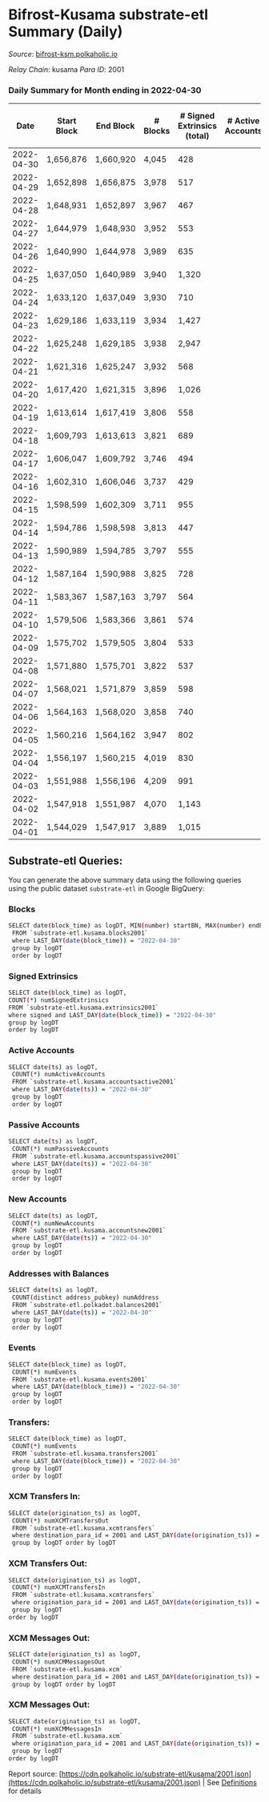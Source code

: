 # Bifrost-Kusama substrate-etl Summary (Daily)

_Source_: [bifrost-ksm.polkaholic.io](https://bifrost-ksm.polkaholic.io)

*Relay Chain*: kusama
*Para ID*: 2001



### Daily Summary for Month ending in 2022-04-30


| Date | Start Block | End Block | # Blocks | # Signed Extrinsics (total) | # Active Accounts | # Passive | # New | # Addresses with Balances | # Events | # Transfers | # XCM Transfers In | # XCM Transfers Out | # XCM In | # XCM Out | Issues | 
| ---- | ----------- | --------- | -------- | --------------------------- | ----------------- | --------- | ----- | ------------------------- | -------- | ----------- | ------------------ | ------------------- | -------- | --------- | ------ |
| 2022-04-30 | 1,656,876 | 1,660,920 | 4,045 | 428 |  |  |  | 98,761 | 20,308 | 4,910 ($168,215.52) | 33 ($46,100.84) | 30 ($16,653.69) | 66 | 58 |  |
| 2022-04-29 | 1,652,898 | 1,656,875 | 3,978 | 517 |  |  |  | 98,758 | 22,227 | 5,731 ($338,920.51) | 44 ($55,621.75) | 46 ($200,725.14) | 88 | 102 |  |
| 2022-04-28 | 1,648,931 | 1,652,897 | 3,967 | 467 |  |  |  |  | 21,695 | 5,565 ($229,143.85) | 44 ($34,648.99) | 28 ($38,791.55) | 88 | 58 |  |
| 2022-04-27 | 1,644,979 | 1,648,930 | 3,952 | 553 |  |  |  |  | 20,720 | 4,832 ($178,517.10) | 25 ($30,593.98) | 37 ($54,889.64) | 50 | 76 |  |
| 2022-04-26 | 1,640,990 | 1,644,978 | 3,989 | 635 |  |  |  | 98,733 | 23,099 | 5,535 ($118,737.75) | 44 ($27,274.90) | 45 ($35,491.01) | 88 | 92 |  |
| 2022-04-25 | 1,637,050 | 1,640,989 | 3,940 | 1,320 |  |  |  | 98,709 | 25,868 | 4,778 ($343,352.63) | 45 ($84,091.79) | 48 ($119,619.01) | 90 | 108 |  |
| 2022-04-24 | 1,633,120 | 1,637,049 | 3,930 | 710 |  |  |  | 98,659 | 23,021 | 5,517 ($172,537.73) | 30 ($31,192.57) | 48 ($37,570.21) | 60 | 112 |  |
| 2022-04-23 | 1,629,186 | 1,633,119 | 3,934 | 1,427 |  |  |  | 98,637 | 28,734 | 5,038 ($222,863.86) | 46 ($60,690.20) | 46 ($54,490.72) | 90 | 94 |  |
| 2022-04-22 | 1,625,248 | 1,629,185 | 3,938 | 2,947 |  |  |  | 98,611 | 44,186 | 5,366 ($322,383.15) | 48 ($43,808.77) | 45 ($68,860.16) | 96 | 92 |  |
| 2022-04-21 | 1,621,316 | 1,625,247 | 3,932 | 568 |  |  |  | 98,524 | 21,793 | 5,429 ($143,621.57) | 30 ($25,714.21) | 44 ($40,322.06) | 60 | 90 |  |
| 2022-04-20 | 1,617,420 | 1,621,315 | 3,896 | 1,026 |  |  |  | 98,518 | 23,690 | 5,292 ($423,606.82) | 65 ($96,960.02) | 54 ($35,108.34) | 130 | 110 |  |
| 2022-04-19 | 1,613,614 | 1,617,419 | 3,806 | 558 |  |  |  | 98,505 | 19,835 | 4,684 ($318,586.43) | 30 ($55,988.45) | 36 ($33,009.93) | 60 | 78 |  |
| 2022-04-18 | 1,609,793 | 1,613,613 | 3,821 | 689 |  |  |  | 98,501 | 22,211 | 5,469 ($206,452.18) | 40 ($51,241.25) | 41 ($60,777.79) | 80 | 88 |  |
| 2022-04-17 | 1,606,047 | 1,609,792 | 3,746 | 494 |  |  |  | 98,490 | 19,302 | 4,560 ($173,498.37) | 26 ($26,907.55) | 37 ($35,279.80) | 52 | 82 |  |
| 2022-04-16 | 1,602,310 | 1,606,046 | 3,737 | 429 |  |  |  | 98,482 | 18,805 | 4,421 ($179,019.63) | 57 ($56,027.01) | 36 ($48,380.01) | 114 | 90 |  |
| 2022-04-15 | 1,598,599 | 1,602,309 | 3,711 | 955 |  |  |  | 98,476 | 22,311 | 5,057 ($211,974.97) | 45 ($33,526.74) | 41 ($39,999.25) | 90 | 94 |  |
| 2022-04-14 | 1,594,786 | 1,598,598 | 3,813 | 447 |  |  |  | 98,469 | 20,174 | 4,997 ($197,001.09) | 19 ($13,159.96) | 25 ($20,844.04) | 40 | 50 |  |
| 2022-04-13 | 1,590,989 | 1,594,785 | 3,797 | 555 |  |  |  | 98,458 | 19,910 | 4,599 ($134,730.24) | 22 ($16,583.48) | 36 ($18,406.27) | 82 | 84 |  |
| 2022-04-12 | 1,587,164 | 1,590,988 | 3,825 | 728 |  |  |  | 98,452 | 22,341 | 5,412 ($348,987.37) | 33 ($61,168.94) | 34 ($51,894.88) | 68 | 70 |  |
| 2022-04-11 | 1,583,367 | 1,587,163 | 3,797 | 564 |  |  |  | 98,435 | 19,836 | 4,538 ($1,188,902.84) | 37 ($39,847.30) | 42 ($114,607.18) | 74 | 102 |  |
| 2022-04-10 | 1,579,506 | 1,583,366 | 3,861 | 574 |  |  |  | 98,434 | 20,103 | 4,452 ($464,765.12) | 48 ($56,645.05) | 19 ($9,408.59) | 97 | 50 |  |
| 2022-04-09 | 1,575,702 | 1,579,505 | 3,804 | 533 |  |  |  | 98,416 | 21,011 | 5,223 ($213,057.94) | 35 ($38,017.34) | 55 ($62,252.33) | 70 | 116 |  |
| 2022-04-08 | 1,571,880 | 1,575,701 | 3,822 | 537 |  |  |  | 98,403 | 19,487 | 4,384 ($298,790.37) | 33 ($41,766.08) | 39 ($58,560.45) | 74 | 86 |  |
| 2022-04-07 | 1,568,021 | 1,571,879 | 3,859 | 598 |  |  |  | 98,385 | 19,831 | 4,495 ($2,200,386.03) | 55 ($215,823.86) | 54 ($59,226.76) | 106 | 116 |  |
| 2022-04-06 | 1,564,163 | 1,568,020 | 3,858 | 740 |  |  |  | 98,357 | 22,207 | 5,079 ($430,430.28) | 57 ($64,319.58) | 63 ($90,081.23) | 114 | 142 |  |
| 2022-04-05 | 1,560,216 | 1,564,162 | 3,947 | 802 |  |  |  | 98,335 | 21,960 | 4,799 ($902,339.53) | 61 ($117,572.11) | 39 ($92,134.25) | 122 | 108 |  |
| 2022-04-04 | 1,556,197 | 1,560,215 | 4,019 | 830 |  |  |  | 98,322 | 23,256 | 5,522 ($395,460.67) | 41 ($56,554.95) | 48 ($39,501.79) | 82 | 108 |  |
| 2022-04-03 | 1,551,988 | 1,556,196 | 4,209 | 991 |  |  |  | 98,310 | 25,160 | 5,707 ($1,349,740.74) | 96 ($128,763.27) | 59 ($136,004.79) | 184 | 128 |  |
| 2022-04-02 | 1,547,918 | 1,551,987 | 4,070 | 1,143 |  |  |  | 98,292 | 25,474 | 5,606 ($3,309,181.06) | 126 ($173,564.90) | 103 ($186,565.42) | 250 | 242 |  |
| 2022-04-01 | 1,544,029 | 1,547,917 | 3,889 | 1,015 |  |  |  | 98,270 | 22,578 | 4,671 ($1,047,430.18) | 95 ($237,249.29) | 78 ($161,942.40) | 188 | 174 |  |

## Substrate-etl Queries:
You can generate the above summary data using the following queries using the public dataset `substrate-etl` in Google BigQuery:

### Blocks
```bash
SELECT date(block_time) as logDT, MIN(number) startBN, MAX(number) endBN, COUNT(*) numBlocks 
 FROM `substrate-etl.kusama.blocks2001`  
 where LAST_DAY(date(block_time)) = "2022-04-30" 
 group by logDT 
 order by logDT
```

### Signed Extrinsics
```bash
SELECT date(block_time) as logDT, 
COUNT(*) numSignedExtrinsics 
FROM `substrate-etl.kusama.extrinsics2001`  
where signed and LAST_DAY(date(block_time)) = "2022-04-30" 
group by logDT 
order by logDT
```

### Active Accounts
```bash
SELECT date(ts) as logDT, 
 COUNT(*) numActiveAccounts 
 FROM `substrate-etl.kusama.accountsactive2001` 
 where LAST_DAY(date(ts)) = "2022-04-30" 
 group by logDT 
 order by logDT
```

### Passive Accounts
```bash
SELECT date(ts) as logDT, 
 COUNT(*) numPassiveAccounts 
 FROM `substrate-etl.kusama.accountspassive2001` 
 where LAST_DAY(date(ts)) = "2022-04-30" 
 group by logDT 
 order by logDT
```

### New Accounts
```bash
SELECT date(ts) as logDT, 
 COUNT(*) numNewAccounts 
 FROM `substrate-etl.kusama.accountsnew2001` 
 where LAST_DAY(date(ts)) = "2022-04-30" 
 group by logDT
 order by logDT
```

### Addresses with Balances
```bash
SELECT date(ts) as logDT,
 COUNT(distinct address_pubkey) numAddress 
 FROM `substrate-etl.polkadot.balances2001` 
 where LAST_DAY(date(ts)) = "2022-04-30" 
 group by logDT 
 order by logDT
```

### Events
```bash
SELECT date(block_time) as logDT, 
 COUNT(*) numEvents 
 FROM `substrate-etl.kusama.events2001` 
 where LAST_DAY(date(block_time)) = "2022-04-30" 
 group by logDT 
 order by logDT
```

### Transfers:
```bash
SELECT date(block_time) as logDT, 
 COUNT(*) numEvents 
 FROM `substrate-etl.kusama.transfers2001` 
 where LAST_DAY(date(block_time)) = "2022-04-30" 
 group by logDT 
 order by logDT
```

### XCM Transfers In:
```bash
SELECT date(origination_ts) as logDT, 
 COUNT(*) numXCMTransfersOut 
 FROM `substrate-etl.kusama.xcmtransfers` 
 where destination_para_id = 2001 and LAST_DAY(date(origination_ts)) = "2022-04-30" 
 group by logDT order by logDT
```

### XCM Transfers Out:
```bash
SELECT date(origination_ts) as logDT, 
 COUNT(*) numXCMTransfersIn 
 FROM `substrate-etl.kusama.xcmtransfers` 
 where origination_para_id = 2001 and LAST_DAY(date(origination_ts)) = "2022-04-30" 
 group by logDT 
order by logDT
```

### XCM Messages Out:
```bash
SELECT date(origination_ts) as logDT, 
 COUNT(*) numXCMMessagesOut 
 FROM `substrate-etl.kusama.xcm` 
 where destination_para_id = 2001 and LAST_DAY(date(origination_ts)) = "2022-04-30" 
 group by logDT order by logDT
```

### XCM Messages Out:
```bash
SELECT date(origination_ts) as logDT, 
 COUNT(*) numXCMMessagesIn 
 FROM `substrate-etl.kusama.xcm` 
 where origination_para_id = 2001 and LAST_DAY(date(origination_ts)) = "2022-04-30" 
 group by logDT 
order by logDT
```


Report source: [https://cdn.polkaholic.io/substrate-etl/kusama/2001.json](https://cdn.polkaholic.io/substrate-etl/kusama/2001.json) | See [Definitions](/DEFINITIONS.md) for details
